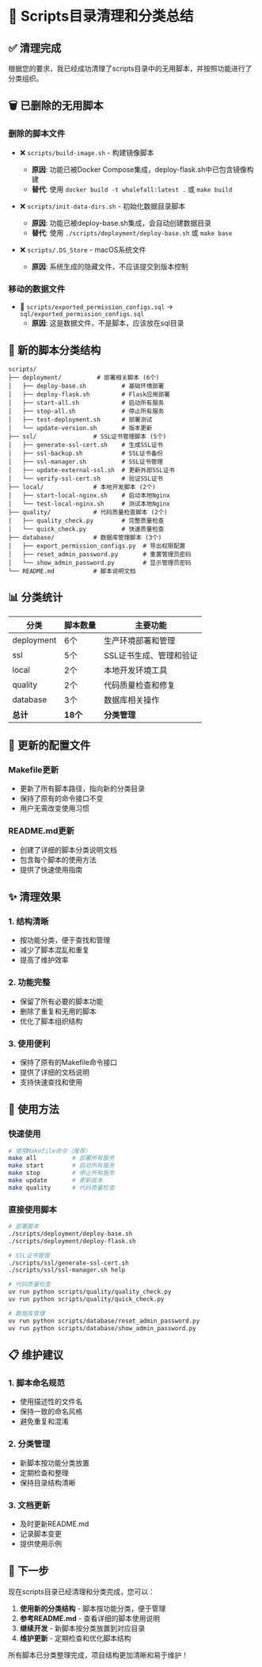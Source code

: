 # 🧹 Scripts目录清理和分类总结

## ✅ 清理完成

根据您的要求，我已经成功清理了scripts目录中的无用脚本，并按照功能进行了分类组织。

## 🗑️ 已删除的无用脚本

### 删除的脚本文件
- ❌ `scripts/build-image.sh` - 构建镜像脚本
  - **原因**: 功能已被Docker Compose集成，deploy-flask.sh中已包含镜像构建
  - **替代**: 使用 `docker build -t whalefall:latest .` 或 `make build`

- ❌ `scripts/init-data-dirs.sh` - 初始化数据目录脚本
  - **原因**: 功能已被deploy-base.sh集成，会自动创建数据目录
  - **替代**: 使用 `./scripts/deployment/deploy-base.sh` 或 `make base`

- ❌ `scripts/.DS_Store` - macOS系统文件
  - **原因**: 系统生成的隐藏文件，不应该提交到版本控制

### 移动的数据文件
- 📁 `scripts/exported_permission_configs.sql` → `sql/exported_permission_configs.sql`
  - **原因**: 这是数据文件，不是脚本，应该放在sql目录

## 📁 新的脚本分类结构

```
scripts/
├── deployment/          # 部署相关脚本 (6个)
│   ├── deploy-base.sh          # 基础环境部署
│   ├── deploy-flask.sh         # Flask应用部署
│   ├── start-all.sh            # 启动所有服务
│   ├── stop-all.sh             # 停止所有服务
│   ├── test-deployment.sh      # 部署测试
│   └── update-version.sh       # 版本更新
├── ssl/                # SSL证书管理脚本 (5个)
│   ├── generate-ssl-cert.sh    # 生成SSL证书
│   ├── ssl-backup.sh           # SSL证书备份
│   ├── ssl-manager.sh          # SSL证书管理
│   ├── update-external-ssl.sh  # 更新外部SSL证书
│   └── verify-ssl-cert.sh      # 验证SSL证书
├── local/              # 本地开发脚本 (2个)
│   ├── start-local-nginx.sh    # 启动本地Nginx
│   └── test-local-nginx.sh     # 测试本地Nginx
├── quality/            # 代码质量检查脚本 (2个)
│   ├── quality_check.py        # 完整质量检查
│   └── quick_check.py          # 快速质量检查
├── database/           # 数据库管理脚本 (3个)
│   ├── export_permission_configs.py  # 导出权限配置
│   ├── reset_admin_password.py       # 重置管理员密码
│   └── show_admin_password.py        # 显示管理员密码
└── README.md           # 脚本说明文档
```

## 📊 分类统计

| 分类 | 脚本数量 | 主要功能 |
|------|----------|----------|
| deployment | 6个 | 生产环境部署和管理 |
| ssl | 5个 | SSL证书生成、管理和验证 |
| local | 2个 | 本地开发环境工具 |
| quality | 2个 | 代码质量检查和修复 |
| database | 3个 | 数据库相关操作 |
| **总计** | **18个** | **分类管理** |

## 🔧 更新的配置文件

### Makefile更新
- 更新了所有脚本路径，指向新的分类目录
- 保持了原有的命令接口不变
- 用户无需改变使用习惯

### README.md更新
- 创建了详细的脚本分类说明文档
- 包含每个脚本的使用方法
- 提供了快速使用指南

## ✨ 清理效果

### 1. 结构清晰
- 按功能分类，便于查找和管理
- 减少了脚本混乱和重复
- 提高了维护效率

### 2. 功能完整
- 保留了所有必要的脚本功能
- 删除了重复和无用的脚本
- 优化了脚本组织结构

### 3. 使用便利
- 保持了原有的Makefile命令接口
- 提供了详细的文档说明
- 支持快速查找和使用

## 🚀 使用方法

### 快速使用
```bash
# 使用Makefile命令（推荐）
make all          # 部署所有服务
make start        # 启动所有服务
make stop         # 停止所有服务
make update       # 更新版本
make quality      # 代码质量检查
```

### 直接使用脚本
```bash
# 部署脚本
./scripts/deployment/deploy-base.sh
./scripts/deployment/deploy-flask.sh

# SSL证书管理
./scripts/ssl/generate-ssl-cert.sh
./scripts/ssl/ssl-manager.sh help

# 代码质量检查
uv run python scripts/quality/quality_check.py
uv run python scripts/quality/quick_check.py

# 数据库管理
uv run python scripts/database/reset_admin_password.py
uv run python scripts/database/show_admin_password.py
```

## 📋 维护建议

### 1. 脚本命名规范
- 使用描述性的文件名
- 保持一致的命名风格
- 避免重复和混淆

### 2. 分类管理
- 新脚本按功能分类放置
- 定期检查和整理
- 保持目录结构清晰

### 3. 文档更新
- 及时更新README.md
- 记录脚本变更
- 提供使用示例

## 🎯 下一步

现在scripts目录已经清理和分类完成，您可以：

1. **使用新的分类结构** - 脚本按功能分类，便于管理
2. **参考README.md** - 查看详细的脚本使用说明
3. **继续开发** - 新脚本按分类放置到对应目录
4. **维护更新** - 定期检查和优化脚本结构

所有脚本已分类整理完成，项目结构更加清晰和易于维护！
